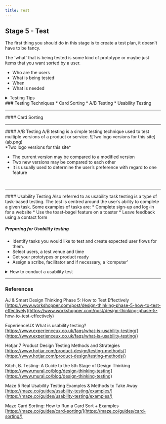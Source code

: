 ```yaml
---
title: Test
---
```


## Stage 5 - Test
The first thing you should do in this stage is to create a test plan, it doesn’t have to be fancy. <p>The 'what' that is being tested is some kind of prototype or maybe just items that you want sorted by a user.</p>
* Who are the users
* What is being tested
* When
* What is needed


<details><summary>Testing Tips</summary>
<ul>
	<li>Be an open-minded, unbiased observer</li>
	<li>Don’t ask guided questions and don’t tell the user what to do</li>
	<li>Don’t be afraid of negative feedback, it is better to know what is wrong and fix it rather than implement a poor idea and waste time and money</li>
	<li>Results of testing can send you back to Empathize or any other stage, that’s okay</li>
</ul>
</details>
### Testing Techniques
* Card Sorting
* A/B Testing
* Usability Testing

<hr>
#### Card Sorting
<br>
<hr>
#### A/B Testing
A/B testing is a simple testing technique used to test multiple versions of a product or service. 
![Two logo versions for this site](ab.png)<br>*Two logo versions for this site*
<ul>
    <li>The current version may be compared to a modified version</li>
    <li>Two new versions may be compared to each other</li>
    <li>It is usually used to determine the user’s preference with regard to one feature</li>
</ul>
<br>
<hr>
#### Usability Testing
Also referred to as usability task testing is a type of task-based testing. The test is centred around the user’s ability to complete a given task. Some examples of tasks are:
* Complete sign-up and log-in for a website
* Use the toast-bagel feature on a toaster
* Leave feedback using a contact form

##### Preparing for Usability testing
* Identify tasks you would like to test and create expected user flows for them.
* Select users, a test venue and time
* Get your prototypes or product ready
* Assign a scribe, facilitator and if necessary, a ‘computer’ 

<details><summary>How to conduct a usability test</summary>
 <ul>
	<li>The facilitator provides the user with general background information about the product</li>
	<li>The facilitator answers any questions user may have</li>
	<li>The facilitator provides the user with a task to complete, verbally or written down</li>
	<li>The user says what has to be done, if there is a person acting as a computer they may perform the actions and swap out screens etc</li>
	<li>The scribe takes note of all the user’s actions, what they clicked on, where they hesitated</li>
	<li>The facilitator may ask for general feedback at the end or briefly during the completion of the task</li>
</ul>
</details>

<hr>


### References
AJ & Smart Design Thinking Phase 5: How to Test Effectively
[https://www.workshopper.com/post/design-thinking-phase-5-how-to-test-effectively](https://www.workshopper.com/post/design-thinking-phase-5-how-to-test-effectively)

ExperienceUX What is usability testing?<br>
[https://www.experienceux.co.uk/faqs/what-is-usability-testing/](https://www.experienceux.co.uk/faqs/what-is-usability-testing/)


Hotjar 7 Product Design Testing Methods and Strategies<br>
[https://www.hotjar.com/product-design/testing-methods/](https://www.hotjar.com/product-design/testing-methods/)

Kitch, B. Testing: A Guide to the 5th Stage of Design Thinking<br>
[https://www.mural.co/blog/design-thinking-testing](https://www.mural.co/blog/design-thinking-testing)

Maze 5 Real Usability Testing Examples & Methods to Take Away <br>
[https://maze.co/guides/usability-testing/examples/](https://maze.co/guides/usability-testing/examples/)

Maze Card Sorting: How to Run a Card Sort + Examples <br>
[https://maze.co/guides/card-sorting/](https://maze.co/guides/card-sorting/)







